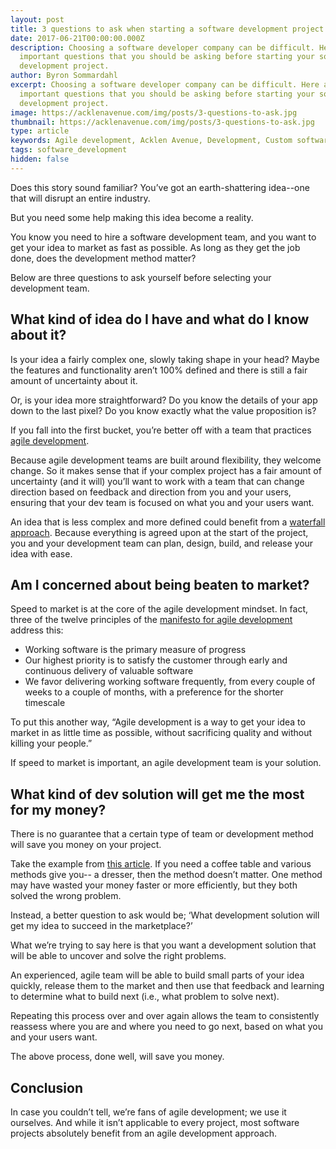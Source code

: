 ```yaml
---
layout: post
title: 3 questions to ask when starting a software development project
date: 2017-06-21T00:00:00.000Z
description: Choosing a software developer company can be difficult. Here are 3
  important questions that you should be asking before starting your software
  development project.
author: Byron Sommardahl
excerpt: Choosing a software developer company can be difficult. Here are 3
  important questions that you should be asking before starting your software
  development project.
image: https://acklenavenue.com/img/posts/3-questions-to-ask.jpg
thumbnail: https://acklenavenue.com/img/posts/3-questions-to-ask.jpg
type: article
keywords: Agile development, Acklen Avenue, Development, Custom software, Nashville, Lean
tags: software_development
hidden: false
---
```

Does this story sound familiar? You’ve got an earth-shattering idea--one that will disrupt an entire industry.

But you need some help making this idea become a reality.

You know you need to hire a software development team, and you want to get your idea to market as fast as possible. As long as they get the job done, does the development method matter?

Below are three questions to ask yourself before selecting your development team.

## What kind of idea do I have and what do I know about it?

Is your idea a fairly complex one, slowly taking shape in your head? Maybe the features and functionality aren’t 100% defined and there is still a fair amount of uncertainty about it.

Or, is your idea more straightforward? Do you know the details of your app down to the last pixel? Do you know exactly what the value proposition is?

If you fall into the first bucket, you’re better off with a team that practices [agile development](http://www.allaboutagile.com/what-is-agile-10-key-principles/).

Because agile development teams are built around flexibility, they welcome change. So it makes sense that if your complex project has a fair amount of uncertainty (and it will) you’ll want to work with a team that can change direction based on feedback and direction from you and your users, ensuring that your dev team is focused on what you and your users want.

An idea that is less complex and more defined could benefit from a [waterfall approach](https://www.tutorialspoint.com/sdlc/sdlc_waterfall_model.htm). Because everything is agreed upon at the start of the project, you and your development team can plan, design, build, and release your idea with ease.

## Am I concerned about being beaten to market?

Speed to market is at the core of the agile development mindset. In fact, three of the twelve principles of the [manifesto for agile development](http://agilemanifesto.org/principles.html) address this:

* Working software is the primary measure of progress
* Our highest priority is to satisfy the customer through early and continuous delivery of valuable software
* We favor delivering working software frequently, from every couple of weeks to a couple of months, with a preference for the shorter timescale

To put this another way, “Agile development is a way to get your idea to market in as little time as possible, without sacrificing quality and without killing your people.”

If speed to market is important, an agile development team is your solution.

## What kind of dev solution will get me the most for my money?

There is no guarantee that a certain type of team or development method will save you money on your project.

Take the example from [this article](http://tynerblain.com/blog/2013/07/09/is-agile-really-cheaper/). If you need a coffee table and various methods give you-- a dresser, then the method doesn’t matter. One method may have wasted your money faster or more efficiently, but they both solved the wrong problem.

Instead, a better question to ask would be; ‘What development solution will get my idea to succeed in the marketplace?’

What we’re trying to say here is that you want a development solution that will be able to uncover and solve the right problems.

An experienced, agile team will be able to build small parts of your idea quickly, release them to the market and then use that feedback and learning to determine what to build next (i.e., what problem to solve next).

Repeating this process over and over again allows the team to consistently reassess where you are and where you need to go next, based on what you and your users want.

The above process, done well, will save you money.

## Conclusion

In case you couldn’t tell, we’re fans of agile development; we use it ourselves. And while it isn’t applicable to every project, most software projects absolutely benefit from an agile development approach.